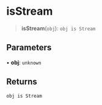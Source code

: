 # isStream

> **isStream**(`obj`): `obj is Stream`

## Parameters

• **obj**: `unknown`

## Returns

`obj is Stream`
